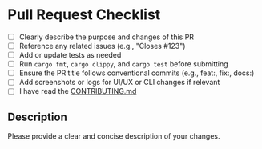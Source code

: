 # Pull Request Checklist

- [ ] Clearly describe the purpose and changes of this PR
- [ ] Reference any related issues (e.g., "Closes #123")
- [ ] Add or update tests as needed
- [ ] Run `cargo fmt`, `cargo clippy`, and `cargo test` before submitting
- [ ] Ensure the PR title follows conventional commits (e.g., feat:, fix:, docs:)
- [ ] Add screenshots or logs for UI/UX or CLI changes if relevant
- [ ] I have read the [CONTRIBUTING.md](../CONTRIBUTING.md)

## Description
Please provide a clear and concise description of your changes.
